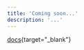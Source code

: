 ```yaml
---
title: 'Coming soon...'
description: '...'
---
```


[docs](https://content.nuxt.com/docs/getting-started/installation){target="\_blank"}
